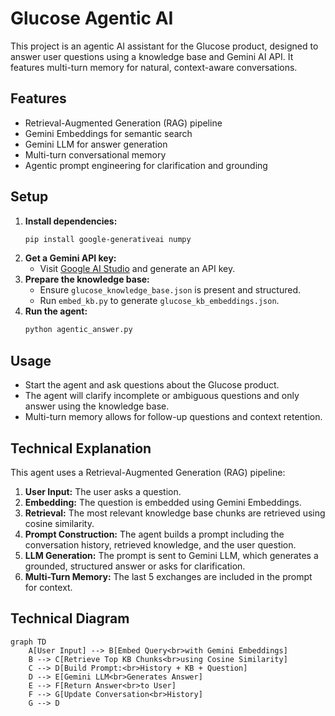 # Glucose Agentic AI

This project is an agentic AI assistant for the Glucose product, designed to answer user questions using a knowledge base and Gemini AI API. It features multi-turn memory for natural, context-aware conversations.

## Features
- Retrieval-Augmented Generation (RAG) pipeline
- Gemini Embeddings for semantic search
- Gemini LLM for answer generation
- Multi-turn conversational memory
- Agentic prompt engineering for clarification and grounding

## Setup
1. **Install dependencies:**
   ```sh
   pip install google-generativeai numpy
   ```
2. **Get a Gemini API key:**
   - Visit [Google AI Studio](https://aistudio.google.com/app/apikey) and generate an API key.
3. **Prepare the knowledge base:**
   - Ensure `glucose_knowledge_base.json` is present and structured.
   - Run `embed_kb.py` to generate `glucose_kb_embeddings.json`.
4. **Run the agent:**
   ```sh
   python agentic_answer.py
   ```

## Usage
- Start the agent and ask questions about the Glucose product.
- The agent will clarify incomplete or ambiguous questions and only answer using the knowledge base.
- Multi-turn memory allows for follow-up questions and context retention.

## Technical Explanation
This agent uses a Retrieval-Augmented Generation (RAG) pipeline:
1. **User Input:** The user asks a question.
2. **Embedding:** The question is embedded using Gemini Embeddings.
3. **Retrieval:** The most relevant knowledge base chunks are retrieved using cosine similarity.
4. **Prompt Construction:** The agent builds a prompt including the conversation history, retrieved knowledge, and the user question.
5. **LLM Generation:** The prompt is sent to Gemini LLM, which generates a grounded, structured answer or asks for clarification.
6. **Multi-Turn Memory:** The last 5 exchanges are included in the prompt for context.

## Technical Diagram
```mermaid
graph TD
    A[User Input] --> B[Embed Query<br>with Gemini Embeddings]
    B --> C[Retrieve Top KB Chunks<br>using Cosine Similarity]
    C --> D[Build Prompt:<br>History + KB + Question]
    D --> E[Gemini LLM<br>Generates Answer]
    E --> F[Return Answer<br>to User]
    F --> G[Update Conversation<br>History]
    G --> D
```
